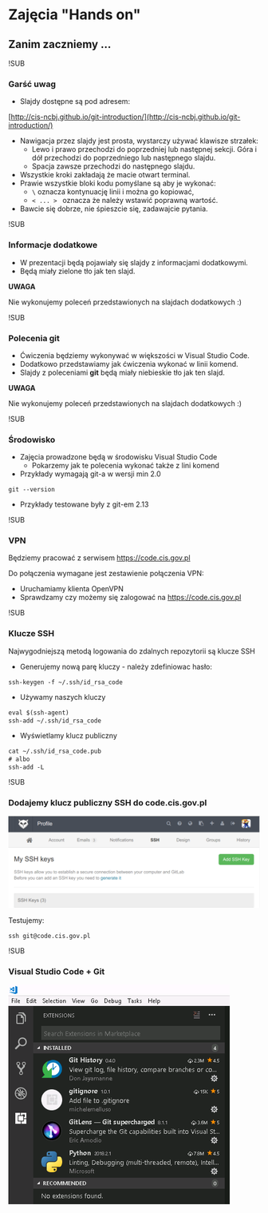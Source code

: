 # Zajęcia "Hands on"
## Zanim zaczniemy ...

!SUB
### Garść uwag
* Slajdy dostępne są pod adresem:

 [http://cis-ncbj.github.io/git-introduction/](http://cis-ncbj.github.io/git-introduction/)
* Nawigacja przez slajdy jest prosta, wystarczy używać klawisze strzałek:
  * Lewo i prawo przechodzi do poprzedniej lub następnej sekcji. Góra i dół przechodzi do poprzedniego lub następnego slajdu.
  * Spacja zawsze przechodzi do następnego slajdu.
* Wszystkie kroki zakładają że macie otwart terminal.
* Prawie wszystkie bloki kodu pomyślane są aby je wykonać:
  *  `\` oznacza kontynuację linii i można go kopiować,
  * `< ... > ` oznacza że należy wstawić poprawną wartość.
* Bawcie się dobrze, nie śpieszcie się, zadawajcie pytania.

!SUB
### Informacje dodatkowe
<!-- .slide: data-background="#c6e0a3" data-transition="fade" -->

* W prezentacji będą pojawiały się slajdy z informacjami dodatkowymi.
* Będą miały zielone tło jak ten slajd.

**UWAGA**

Nie wykonujemy poleceń przedstawionych na slajdach dodatkowych :)

!SUB
### Polecenia git
<!-- .slide: data-background="#bed3f4" data-transition="fade" -->

* Ćwiczenia będziemy wykonywać w większości w Visual Studio Code.
* Dodatkowo przedstawiamy jak ćwiczenia wykonać w linii komend.
* Slajdy z poleceniami **git** będą miały niebieskie tło jak ten slajd.

**UWAGA**

Nie wykonujemy poleceń przedstawionych na slajdach dodatkowych :)

!SUB
### Środowisko

* Zajęcia prowadzone będą w środowisku Visual Studio Code
  * Pokarzemy jak te polecenia wykonać także z lini komend
* Przykłady wymagają git-a w wersji min 2.0

```
git --version
```

* Przykłady testowane były z git-em 2.13

!SUB
### VPN

Będziemy pracować z serwisem https://code.cis.gov.pl

Do połączenia wymagane jest zestawienie połączenia VPN:
* Uruchamiamy klienta OpenVPN
* Sprawdzamy czy możemy się zalogować na https://code.cis.gov.pl

!SUB
### Klucze SSH

Najwygodniejszą metodą logowania do zdalnych repozytorii są klucze SSH

* Generujemy nową parę kluczy - należy zdefiniowac hasło:
```
ssh-keygen -f ~/.ssh/id_rsa_code
```

* Używamy naszych kluczy
```
eval $(ssh-agent)
ssh-add ~/.ssh/id_rsa_code
```

* Wyświetlamy klucz publiczny
```
cat ~/.ssh/id_rsa_code.pub
# albo
ssh-add -L
```

!SUB
### Dodajemy klucz publiczny SSH do code.cis.gov.pl

![ssh](images/ssh.png)

Testujemy:
```
ssh git@code.cis.gov.pl
```

<!--
!SUB
### Visual Studio Code + Git

![VSC start](images/vsc-start.png)
-->

!SUB
### Visual Studio Code + Git

![VSC git extensions](images/vsc-plugins.png)
